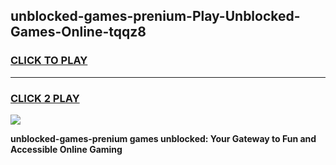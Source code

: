 
## unblocked-games-prenium-Play-Unblocked-Games-Online-tqqz8
<h3>
<a href="https://premium76.site?title=unblocked-games-prenium&ref=24A">CLICK TO PLAY</a></h3>
<hr>

<h3>
<a href="https://premium76.site?title=unblocked-games-prenium&ref=24A">CLICK 2 PLAY</a>
  
</h3>

<a href="https://premium76.site?title=unblocked-games-prenium&ref=24A"><img src="https://clearcache.store/games.png"></a>


**unblocked-games-prenium games unblocked: Your Gateway to Fun and Accessible Online Gaming**
